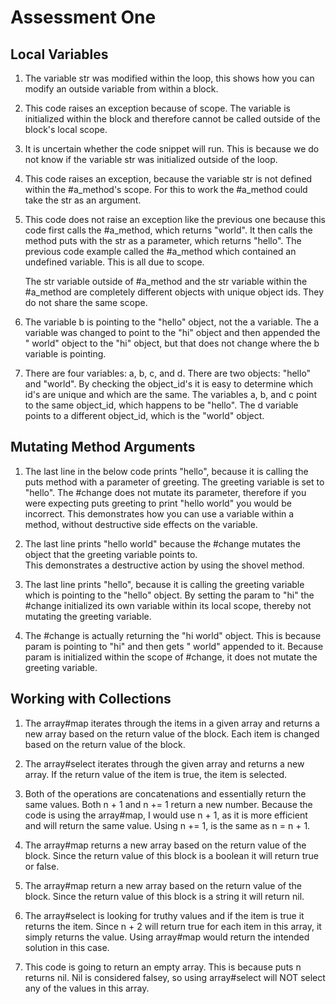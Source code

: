 # Assessment One

## Local Variables
1. The variable str was modified within the loop, 
   this shows how you can modify an outside variable from 
   within a block.  
   
2. This code raises an exception because of scope.  The variable is
   initialized within the block and therefore cannot be called
   outside of the block's local scope.  
   
3. It is uncertain whether the code snippet will run.  This is because
   we do not know if the variable str was initialized outside of the loop.
  
4. This code raises an exception, because the variable str is not
   defined within the #a_method's scope.  For this to work the #a_method
   could take the str as an argument. 

5. This code does not raise an exception like the previous one because this code first calls the #a_method,
   which returns "world". It then calls the method puts with the str as a parameter, which returns "hello".
   The previous code example called the #a_method which contained an undefined variable. This is all due to 
   scope.  
     
   The str variable outside of #a_method and the str variable within the #a_method
   are completely different objects with unique object ids.  They do not share the same scope.
   
6. The variable b is pointing to the "hello" object, not the a variable.  The a variable was changed to point to 
   the "hi" object and then appended the " world" object to the "hi" object, but that does not change
   where the b variable is pointing.  
   
7. There are four variables: a, b, c, and d.  There are two objects: "hello" and "world". 
   By checking the object_id's it is easy to determine which id's are unique and which are the same.
   The variables a, b, and c point to the same object_id, which happens to be "hello".  The d variable
   points to a different object_id, which is the "world" object.
   
## Mutating Method Arguments
1. The last line in the below code prints "hello", because it is calling the puts method with a parameter of
   greeting.  The greeting variable is set to "hello".  The #change does not mutate its parameter, therefore if you
   were expecting puts greeting to print "hello world" you would be incorrect.  This demonstrates how you can use
   a variable within a method, without destructive side effects on the variable.
   
2. The last line prints "hello world" because the #change mutates the object that the greeting variable points to.  
   This demonstrates a destructive action by using the shovel method.  
   
3. The last line prints "hello", because it is calling the greeting variable which is pointing to the "hello" object.
   By setting the param to "hi" the #change initialized its own variable within its local scope, thereby not mutating the greeting variable.
   
4. The #change is actually returning the "hi world" object.  This is because param is pointing to "hi" and then gets " world" appended to it.
   Because param is initialized within the scope of #change, it does not mutate the greeting variable.  
   
## Working with Collections
1. The array#map iterates through the items in a given array and returns a new array based on the return value of the block. Each item is changed based on the return value of the block.

2. The array#select iterates through the given array and returns a new array.  If the return value of the item is true, the item is selected.    

3. Both of the operations are concatenations and essentially return the same values.  Both n + 1 and n += 1 return a new number.  Because the code is using the array#map, I would use n + 1, as it is more efficient and will return the same value.  Using n += 1, is the same as n = n + 1.

4. The array#map returns a new array based on the return value of the block.  Since the return value of this block is a boolean it will return true or false.  

5. The array#map return a new array based on the return value of the block.  Since the return value of this block is a string it will return nil. 

6. The array#select is looking for truthy values and if the item is true it returns the item.  Since n + 2 will return true for each item in this array, it simply returns the value.  Using array#map would return the intended solution in this case.  

7. This code is going to return an empty array.  This is because puts n returns nil.  Nil is considered falsey, so using array#select will NOT select any of the values in this array.  